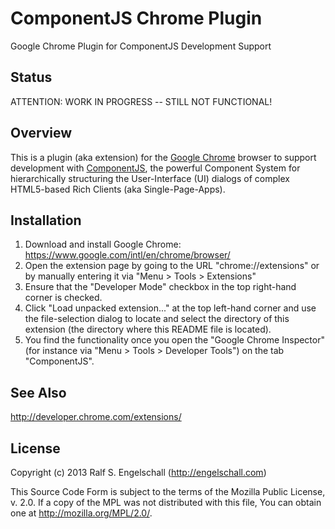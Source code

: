 
ComponentJS Chrome Plugin
=========================

Google Chrome Plugin for ComponentJS Development Support

Status
------

ATTENTION: WORK IN PROGRESS -- STILL NOT FUNCTIONAL!

Overview
--------

This is a plugin (aka extension) for the 
[Google Chrome](https://www.google.com/intl/en/chrome/browser/) browser to
support development with [ComponentJS](http://componentjs.com/),
the powerful Component System for hierarchically structuring the
User-Interface (UI) dialogs of complex HTML5-based Rich Clients (aka
Single-Page-Apps).

Installation
------------

1. Download and install Google Chrome:
   https://www.google.com/intl/en/chrome/browser/
2. Open the extension page by going to the URL "chrome://extensions"
   or by manually entering it via "Menu > Tools > Extensions"<br/>
3. Ensure that the "Developer Mode" checkbox in the top right-hand corner is checked.
4. Click "Load unpacked extension..." at the top left-hand corner and use the 
   file-selection dialog to locate and select the directory of this
   extension (the directory where this README file is located).
5. You find the functionality once you open the "Google Chrome Inspector"
   (for instance via "Menu > Tools > Developer Tools") on the tab "ComponentJS".

See Also
--------

http://developer.chrome.com/extensions/

License
-------

Copyright (c) 2013 Ralf S. Engelschall (http://engelschall.com)

This Source Code Form is subject to the terms of the Mozilla Public
License, v. 2.0. If a copy of the MPL was not distributed with this
file, You can obtain one at http://mozilla.org/MPL/2.0/.

